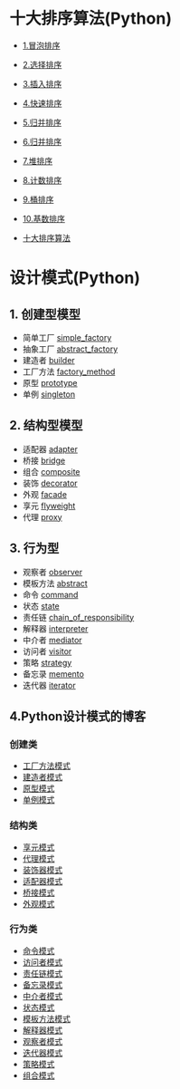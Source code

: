 # 十大排序算法(Python)

- [1.冒泡排序](https://github.com/Walhalla-Summary/Algorithm/blob/master/TopTenSort/1_Bubble_Sort.md)

- [2.选择排序](https://github.com/Walhalla-Summary/Algorithm/blob/master/TopTenSort/2_Select_Sort.md)

- [3.插入排序](https://github.com/Walhalla-Summary/Algorithm/blob/master/TopTenSort/3_Insert_Sort.md)

- [4.快速排序](https://github.com/Walhalla-Summary/Algorithm/blob/master/TopTenSort/4_Quick_Sort.md)

- [5.归并排序](https://github.com/Walhalla-Summary/Algorithm/blob/master/TopTenSort/5_Merge_Sort.md)

- [6.归并排序](https://github.com/Walhalla-Summary/Algorithm/blob/master/TopTenSort/6_Shell_Sort.md)

- [7.堆排序](https://github.com/Walhalla-Summary/Algorithm/blob/master/TopTenSort/7_Heap_Sort.md)

- [8.计数排序](https://github.com/Walhalla-Summary/Algorithm/blob/master/TopTenSort/8_Count_Sort.md)

- [9.桶排序](https://github.com/Walhalla-Summary/Algorithm/blob/master/TopTenSort/9_Bucket_Sort.md)

- [10.基数排序](https://github.com/Walhalla-Summary/Algorithm/blob/master/TopTenSort/10_Radix_Sort.md)

- [十大排序算法](https://github.com/Walhalla-Summary/Algorithm/blob/master/TopTenSort/Top_Ten_Sequences.md)


# 设计模式(Python)

## 1. 创建型模型

- 简单工厂 [simple_factory](https://github.com/Walhalla-Summary/Algorithm/blob/master/Design_Mode/create_model/simple_factory.py)
- 抽象工厂 [abstract_factory](https://github.com/Walhalla-Summary/Algorithm/blob/master/Design_Mode/create_model/abstract_factory.py)
- 建造者   [builder](https://github.com/Walhalla-Summary/Algorithm/blob/master/Design_Mode/create_model/builder.py)
- 工厂方法 [factory_method](https://github.com/Walhalla-Summary/Algorithm/blob/master/Design_Mode/create_model/factory_mothed.py)
- 原型     [prototype](https://github.com/Walhalla-Summary/Algorithm/blob/master/Design_Mode/create_model/proto_type.py)
- 单例     [singleton](https://github.com/Walhalla-Summary/Algorithm/blob/master/Design_Mode/create_model/singleton.py)


## 2. 结构型模型

- 适配器 [adapter](https://github.com/Walhalla-Summary/Algorithm/blob/master/Design_Mode/structural_model/adapter.py)
- 桥接   [bridge](https://github.com/Walhalla-Summary/Algorithm/blob/master/Design_Mode/structural_model/bridge.py)
- 组合   [composite](https://github.com/Walhalla-Summary/Algorithm/blob/master/Design_Mode/structural_model/composite.py)
- 装饰   [decorator](https://github.com/Walhalla-Summary/Algorithm/blob/master/Design_Mode/structural_model/decorator.py)
- 外观   [facade](https://github.com/Walhalla-Summary/Algorithm/blob/master/Design_Mode/structural_model/facade.py)
- 享元   [flyweight](https://github.com/Walhalla-Summary/Algorithm/blob/master/Design_Mode/structural_model/flyweight.py)
- 代理   [proxy](https://github.com/Walhalla-Summary/Algorithm/blob/master/Design_Mode/structural_model/proxy.py)

## 3. 行为型

- 观察者   [observer](https://github.com/Walhalla-Summary/Algorithm/blob/master/Design_Mode/behavioral_model/observer.py)
- 模板方法 [abstract](https://github.com/Walhalla-Summary/Algorithm/blob/master/Design_Mode/behavioral_model/template_mothed.py)
- 命令     [command](https://github.com/Walhalla-Summary/Algorithm/blob/master/Design_Mode/behavioral_model/command.py)
- 状态     [state](https://github.com/Walhalla-Summary/Algorithm/blob/master/Design_Mode/behavioral_model/state.py)
- 责任链   [chain_of_responsibility](https://github.com/Walhalla-Summary/Algorithm/blob/master/Design_Mode/behavioral_model/chan_of_reponsiblity.py)
- 解释器   [interpreter](https://github.com/Walhalla-Summary/Algorithm/blob/master/Design_Mode/behavioral_model/interpreter.py)
- 中介者   [mediator](https://github.com/Walhalla-Summary/Algorithm/blob/master/Design_Mode/behavioral_model/mediator.py)
- 访问者   [visitor](https://github.com/Walhalla-Summary/Algorithm/blob/master/Design_Mode/behavioral_model/visitor.py)
- 策略     [strategy](https://github.com/Walhalla-Summary/Algorithm/blob/master/Design_Mode/behavioral_model/strategy.py)
- 备忘录   [memento](https://github.com/Walhalla-Summary/Algorithm/blob/master/Design_Mode/behavioral_model/memento.py)
- 迭代器   [iterator](https://github.com/Walhalla-Summary/Algorithm/blob/master/Design_Mode/behavioral_model/iterator.py)

## 4.Python设计模式的博客
### 创建类
- [工厂方法模式](https://www.cnblogs.com/welan/p/9126922.html)
- [建造者模式](https://www.cnblogs.com/welan/p/9124081.html)
- [原型模式](https://www.cnblogs.com/welan/p/9123803.html)
- [单例模式](https://www.cnblogs.com/welan/p/9005151.html)

### 结构类
- [享元模式](https://www.cnblogs.com/welan/p/9128598.html)
- [代理模式](https://www.cnblogs.com/welan/p/9128541.html)
- [装饰器模式](https://www.cnblogs.com/welan/p/9127542.html)
- [适配器模式](https://www.cnblogs.com/welan/p/9127184.html)
- [桥接模式](https://www.cnblogs.com/welan/p/9127087.html)
- [外观模式](https://www.cnblogs.com/welan/p/9127000.html)

### 行为类
- [命令模式](https://www.cnblogs.com/welan/p/9130726.html)
- [访问者模式](https://www.cnblogs.com/welan/p/9130622.html)
- [责任链模式](https://www.cnblogs.com/welan/p/9130538.html)
- [备忘录模式](https://www.cnblogs.com/welan/p/9130417.html)
- [中介者模式](https://www.cnblogs.com/welan/p/9130369.html)
- [状态模式](https://www.cnblogs.com/welan/p/9130283.html)
- [模板方法模式](https://www.cnblogs.com/welan/p/9129958.html)
- [解释器模式](https://www.cnblogs.com/welan/p/9129884.html)
- [观察者模式](https://www.cnblogs.com/welan/p/9129772.html)
- [迭代器模式](https://www.cnblogs.com/welan/p/9129697.html)
- [策略模式](https://www.cnblogs.com/welan/p/9129446.html)
- [组合模式](https://www.cnblogs.com/welan/p/9128685.html)
